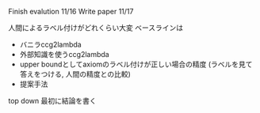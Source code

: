 Finish evalution
11/16
Write paper 
11/17

人間によるラベル付けがどれくらい大変
ベースラインは
- バニラccg2lambda
- 外部知識を使うccg2lambda
- upper boundとしてaxiomのラベル付けが正しい場合の精度 (ラベルを見て答えをつける, 人間の精度との比較)
- 提案手法

top down
最初に結論を書く